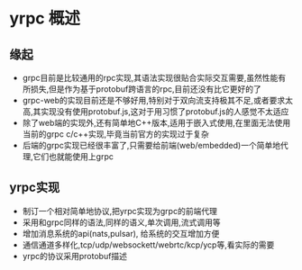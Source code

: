 # yrpc 概述



## 缘起

- grpc目前是比较通用的rpc实现,其语法实现很贴合实际交互需要,虽然性能有所损失,但是作为基于protobuf跨语言的rpc,目前还没有比它更好的了
- grpc-web的实现目前还是不够好用,特别对于双向流支持极其不足,或者要求太高,其实现没有使用protobuf.js,这对于用习惯了protobuf.js的人感觉不太适应
- 除了web端的实现外,还有简单地C++版本,适用于嵌入式使用,在里面无法使用当前的grpc c/c++实现,毕竟当前官方的实现过于复杂
- 后端的grpc实现已经很丰富了,只需要给前端(web/embedded)一个简单地代理,它们也就能使用上grpc



## yrpc实现

- 制订一个相对简单地协议,把yrpc实现为grpc的前端代理
- 采用和grpc同样的语法,同样的语义,单次调用,流式调用等
- 增加消息系统的api(nats,pulsar), 给系统的交互增加方便
- 通信通道多样化,tcp/udp/websockett/webrtc/kcp/ycp等,看实际的需要
- yrpc的协议采用protobuf描述

